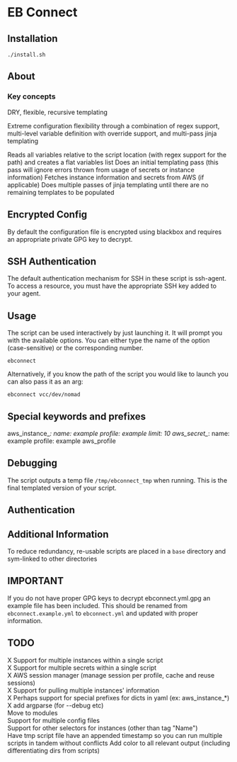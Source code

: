 # EB Connect

## Installation
```shell script
./install.sh
```

## About

### Key concepts

DRY, flexible, recursive templating

Extreme configuration flexibility through a combination of regex support, multi-level variable definition with override support, and multi-pass jinja templating

Reads all variables relative to the script location (with regex support for the path) and creates a flat variables list
Does an initial templating pass (this pass will ignore errors thrown from usage of secrets or instance information)
Fetches instance information and secrets from AWS (if applicable)
Does multiple passes of jinja templating until there are no remaining templates to be populated

## Encrypted Config

By default the configuration file is encrypted using blackbox
and requires an appropriate private GPG key to decrypt.

## SSH Authentication

The default authentication mechanism for SSH in these script is ssh-agent.
To access a resource, you must have the appropriate SSH key added to your agent.

## Usage

The script can be used interactively by just launching it. It will prompt you with the available options.
You can either type the name of the option (case-sensitive) or the corresponding number.
```shell script
ebconnect
```
Alternatively, if you know the path of the script you would like to launch you can also pass it as an arg:
```shell script
ebconnect vcc/dev/nomad
```

## Special keywords and prefixes
aws_instance_*:
    name: example
    profile: example
    limit: 10
aws_secret_*:
    name: example
    profile: example
aws_profile

## Debugging

The script outputs a temp file `/tmp/ebconnect_tmp` when running. This is the final templated version of your script.

## Authentication

## Additional Information

To reduce redundancy, re-usable scripts are placed in a `base` directory and sym-linked to other directories

## IMPORTANT

If you do not have proper GPG keys to decrypt ebconnect.yml.gpg an example file has been included.
This should be renamed from `ebconnect.example.yml` to `ebconnect.yml` and updated with proper information.

## TODO

X Support for multiple instances within a single script  
X Support for multiple secrets within a single script  
X AWS session manager (manage session per profile, cache and reuse sessions)  
X Support for pulling multiple instances' information  
X   Perhaps support for special prefixes for dicts in yaml (ex: aws_instance_*)  
X add argparse (for --debug etc)  
Move to modules  
Support for multiple config files  
Support for other selectors for instances (other than tag "Name")  
Have tmp script file have an appended timestamp so you can run multiple scripts in tandem without conflicts
Add color to all relevant output (including differentiating dirs from scripts)  
